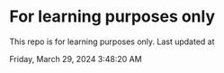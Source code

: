 # For learning purposes only
This repo is for learning purposes only.
Last updated at

Friday, March 29, 2024 3:48:20 AM

